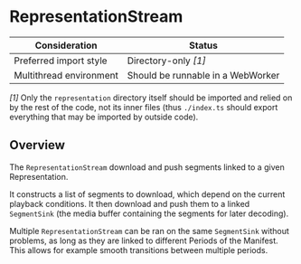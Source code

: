 # RepresentationStream

| Consideration           | Status                            |
| ----------------------- | --------------------------------- |
| Preferred import style  | Directory-only _[1]_              |
| Multithread environment | Should be runnable in a WebWorker |

_[1]_ Only the `representation` directory itself should be imported and relied on by the
rest of the code, not its inner files (thus `./index.ts` should export everything that may
be imported by outside code).

## Overview

The `RepresentationStream` download and push segments linked to a given Representation.

It constructs a list of segments to download, which depend on the current playback
conditions. It then download and push them to a linked `SegmentSink` (the media buffer
containing the segments for later decoding).

Multiple `RepresentationStream` can be ran on the same `SegmentSink` without problems, as
long as they are linked to different Periods of the Manifest. This allows for example
smooth transitions between multiple periods.
